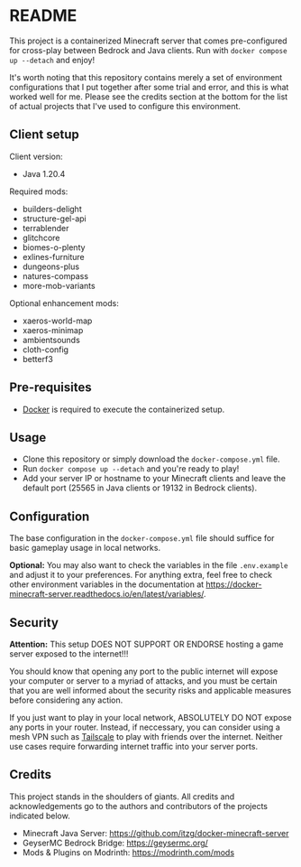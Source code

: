 # README

This project is a containerized Minecraft server that comes pre-configured for cross-play between Bedrock and Java clients. Run with `docker compose up --detach` and enjoy!

It's worth noting that this repository contains merely a set of environment configurations that I put together after some trial and error, and this is what worked well for me. Please see the credits section at the bottom for the list of actual projects that I've used to configure this environment.

## Client setup

Client version:
- Java 1.20.4

Required mods:
- builders-delight
- structure-gel-api
- terrablender
- glitchcore
- biomes-o-plenty
- exlines-furniture
- dungeons-plus
- natures-compass
- more-mob-variants

Optional enhancement mods:
- xaeros-world-map
- xaeros-minimap
- ambientsounds
- cloth-config
- betterf3

## Pre-requisites

- [Docker](https://www.docker.com/) is required to execute the containerized setup.

## Usage

- Clone this repository or simply download the `docker-compose.yml` file.
- Run `docker compose up --detach` and you're ready to play!
- Add your server IP or hostname to your Minecraft clients and leave the default port (25565 in Java clients or 19132 in Bedrock clients).

## Configuration

The base configuration in the `docker-compose.yml` file should suffice for basic gameplay usage in local networks.

**Optional:** You may also want to check the variables in the file `.env.example` and adjust it to your preferences. For anything extra, feel free to check other environment variables in the documentation at <https://docker-minecraft-server.readthedocs.io/en/latest/variables/>.

## Security

**Attention:** This setup DOES NOT SUPPORT OR ENDORSE hosting a game server exposed to the internet!!!

You should know that opening any port to the public internet will expose your computer or server to a myriad of attacks, and you must be certain that you are well informed about the security risks and applicable measures before considering any action.

If you just want to play in your local network, ABSOLUTELY DO NOT expose any ports in your router. Instead, if neccessary, you can consider using a mesh VPN such as [Tailscale](https://tailscale.com/) to play with friends over the internet. Neither use cases require forwarding internet traffic into your server ports.

## Credits

This project stands in the shoulders of giants. All credits and acknowledgements go to the authors and contributors of the projects indicated below.

- Minecraft Java Server: <https://github.com/itzg/docker-minecraft-server>
- GeyserMC Bedrock Bridge: <https://geysermc.org/>
- Mods & Plugins on Modrinth: <https://modrinth.com/mods>

